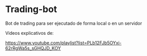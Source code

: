 # Trading-bot

Bot de trading para ser ejecutado de forma local o en un servidor 

Videos explicativos de:

https://www.youtube.com/playlist?list=PLb12FJb5OYxi-62rRgWa5s_sGHQJD_KOY

